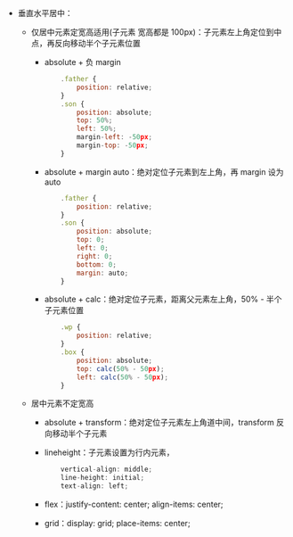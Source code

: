 - 垂直水平居中：

  - 仅居中元素定宽高适用(子元素 宽高都是 100px)：子元素左上角定位到中点，再反向移动半个子元素位置

    - absolute + 负 margin
      ```js
          .father {
              position: relative;
          }
          .son {
              position: absolute;
              top: 50%;
              left: 50%;
              margin-left: -50px;
              margin-top: -50px;
          }
      ```
    - absolute + margin auto：绝对定位子元素到左上角，再 margin 设为 auto

      ```js
          .father {
              position: relative;
          }
          .son {
              position: absolute;
              top: 0;
              left: 0;
              right: 0;
              bottom: 0;
              margin: auto;
          }
      ```

    - absolute + calc：绝对定位子元素，距离父元素左上角，50% - 半个子元素位置
      ```js
          .wp {
              position: relative;
          }
          .box {
              position: absolute;
              top: calc(50% - 50px);
              left: calc(50% - 50px);
          }
      ```

  - 居中元素不定宽高

    - absolute + transform：绝对定位子元素左上角道中间，transform 反向移动半个子元素
    - lineheight：子元素设置为行内元素，

      ```js
          vertical-align: middle;
          line-height: initial;
          text-align: left;
      ```

    - flex：justify-content: center; align-items: center;
    - grid：display: grid; place-items: center;
